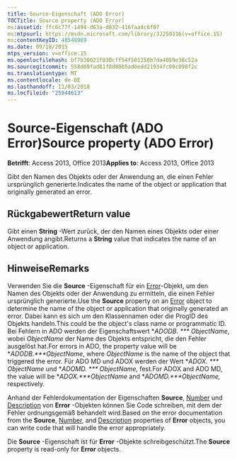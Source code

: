 ```yaml
---
title: Source-Eigenschaft (ADO Error)
TOCTitle: Source property (ADO Error)
ms:assetid: ffc6c77f-1494-d63a-d832-416faa4c6f07
ms:mtpsurl: https://msdn.microsoft.com/library/JJ250316(v=office.15)
ms:contentKeyID: 48548969
ms.date: 09/18/2015
mtps_version: v=office.15
ms.openlocfilehash: bf7b30021f030cff54f501250b7da4059e38c52a
ms.sourcegitcommit: 558d09fad81f8d80b5ad0edd21934fc09c098f2c
ms.translationtype: MT
ms.contentlocale: de-DE
ms.lasthandoff: 11/03/2018
ms.locfileid: "25944613"
---
```

# <a name="source-property-ado-error"></a><span data-ttu-id="e81f8-102">Source-Eigenschaft (ADO Error)</span><span class="sxs-lookup"><span data-stu-id="e81f8-102">Source property (ADO Error)</span></span>


<span data-ttu-id="e81f8-103">**Betrifft**: Access 2013, Office 2013</span><span class="sxs-lookup"><span data-stu-id="e81f8-103">**Applies to**: Access 2013, Office 2013</span></span>

<span data-ttu-id="e81f8-104">Gibt den Namen des Objekts oder der Anwendung an, die einen Fehler ursprünglich generierte.</span><span class="sxs-lookup"><span data-stu-id="e81f8-104">Indicates the name of the object or application that originally generated an error.</span></span>

## <a name="return-value"></a><span data-ttu-id="e81f8-105">Rückgabewert</span><span class="sxs-lookup"><span data-stu-id="e81f8-105">Return value</span></span>

<span data-ttu-id="e81f8-106">Gibt einen **String** -Wert zurück, der den Namen eines Objekts oder einer Anwendung angibt.</span><span class="sxs-lookup"><span data-stu-id="e81f8-106">Returns a **String** value that indicates the name of an object or application.</span></span>

## <a name="remarks"></a><span data-ttu-id="e81f8-107">Hinweise</span><span class="sxs-lookup"><span data-stu-id="e81f8-107">Remarks</span></span>

<span data-ttu-id="e81f8-108">Verwenden Sie die **Source** -Eigenschaft für ein [Error](error-object-ado.md)-Objekt, um den Namen des Objekts oder der Anwendung zu ermitteln, die einen Fehler ursprünglich generierte.</span><span class="sxs-lookup"><span data-stu-id="e81f8-108">Use the **Source** property on an [Error](error-object-ado.md) object to determine the name of the object or application that originally generated an error.</span></span> <span data-ttu-id="e81f8-109">Dabei kann es sich um den Klassennamen oder die ProgID des Objekts handeln.</span><span class="sxs-lookup"><span data-stu-id="e81f8-109">This could be the object's class name or programmatic ID.</span></span> <span data-ttu-id="e81f8-110">Bei Fehlern in ADO werden der Eigenschaftswert \**ADODB. \*\*\* ObjectName*, wobei *ObjectName* der Name des Objekts entspricht, die den Fehler ausgelöst hat.</span><span class="sxs-lookup"><span data-stu-id="e81f8-110">For errors in ADO, the property value will be \**ADODB.\*\*\*ObjectName*, where *ObjectName* is the name of the object that triggered the error.</span></span> <span data-ttu-id="e81f8-111">Für ADO MD und ADOX werden der Wert \**ADOX. \*\*\* ObjectName* und \**ADOMD. \*\*\* ObjectName,* fest.</span><span class="sxs-lookup"><span data-stu-id="e81f8-111">For ADOX and ADO MD, the value will be \**ADOX.\*\*\*ObjectName* and \**ADOMD.\*\*\*ObjectName,* respectively.</span></span>

<span data-ttu-id="e81f8-112">Anhand der Fehlerdokumentation der Eigenschaften **Source**, [Number](number-property-ado.md) und [Description](description-property-ado.md) von **Error** -Objekten können Sie Code schreiben, mit dem der Fehler ordnungsgemäß behandelt wird.</span><span class="sxs-lookup"><span data-stu-id="e81f8-112">Based on the error documentation from the **Source**, [Number](number-property-ado.md), and [Description](description-property-ado.md) properties of **Error** objects, you can write code that will handle the error appropriately.</span></span>

<span data-ttu-id="e81f8-113">Die **Source** -Eigenschaft ist für **Error** -Objekte schreibgeschützt.</span><span class="sxs-lookup"><span data-stu-id="e81f8-113">The **Source** property is read-only for **Error** objects.</span></span>

